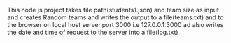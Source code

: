 This node js project takes file path(students1.json) and team size as input and creates Random teams and writes the output to a file(teams.txt) and to the browser on local host server,port 3000 i.e 127.0.0.1:3000 ad also writes the date and time of request to  the server into a file(log.txt)
